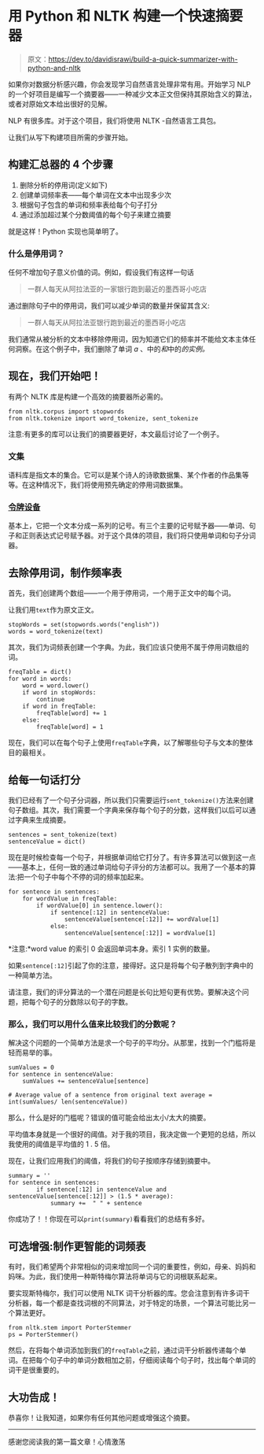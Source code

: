 # 用 Python 和 NLTK 构建一个快速摘要器

> 原文：<https://dev.to/davidisrawi/build-a-quick-summarizer-with-python-and-nltk>

如果你对数据分析感兴趣，你会发现学习自然语言处理非常有用。开始学习 NLP 的一个好项目是编写一个摘要器——一种减少文本正文但保持其原始含义的算法，或者对原始文本给出很好的见解。

NLP 有很多库。对于这个项目，我们将使用 NLTK -自然语言工具包。

让我们从写下构建项目所需的步骤开始。

## 构建汇总器的 4 个步骤

1.  删除分析的停用词(定义如下)
2.  创建单词频率表——每个单词在文本中出现多少次
3.  根据句子包含的单词和频率表给每个句子打分
4.  通过添加超过某个分数阈值的每个句子来建立摘要

就是这样！Python 实现也简单明了。

### 什么是停用词？

任何不增加句子意义价值的词。例如，假设我们有这样一句话

> 一群人每天从阿拉法亚的一家银行跑到最近的墨西哥小吃店

通过删除句子中的停用词，我们可以减少单词的数量并保留其含义:

> 一群人每天从阿拉法亚银行跑到最近的墨西哥小吃店

我们通常从被分析的文本中移除停用词，因为知道它们的频率并不能给文本主体任何洞察。在这个例子中，我们删除了单词 *a* 、中的*和*中的*的实例。*

## 现在，我们开始吧！

有两个 NLTK 库是构建一个高效的摘要器所必需的。

```
from nltk.corpus import stopwords
from nltk.tokenize import word_tokenize, sent_tokenize 
```

注意:有更多的库可以让我们的摘要器更好，本文最后讨论了一个例子。

### 文集

语料库是指文本的集合。它可以是某个诗人的诗歌数据集、某个作者的作品集等等。在这种情况下，我们将使用预先确定的停用词数据集。

### [令牌设备](#tokenizers)

基本上，它把一个文本分成一系列的记号。有三个主要的记号赋予器——单词、句子和正则表达式记号赋予器。对于这个具体的项目，我们将只使用单词和句子分词器。

## 去除停用词，制作频率表

首先，我们创建两个数组——一个用于停用词，一个用于正文中的每个词。

让我们用`text`作为原文正文。

```
stopWords = set(stopwords.words("english"))
words = word_tokenize(text) 
```

其次，我们为词频表创建一个字典。为此，我们应该只使用不属于停用词数组的词。

```
freqTable = dict()
for word in words:
    word = word.lower()
    if word in stopWords:
        continue
    if word in freqTable:
        freqTable[word] += 1
    else:
        freqTable[word] = 1 
```

现在，我们可以在每个句子上使用`freqTable`字典，以了解哪些句子与文本的整体目的最相关。

## 给每一句话打分

我们已经有了一个句子分词器，所以我们只需要运行`sent_tokenize()`方法来创建句子数组。其次，我们需要一个字典来保存每个句子的分数，这样我们以后可以通过字典来生成摘要。

```
sentences = sent_tokenize(text)
sentenceValue = dict() 
```

现在是时候检查每一个句子，并根据单词给它打分了。有许多算法可以做到这一点——基本上，任何一致的通过单词给句子评分的方法都可以。我用了一个基本的算法:把一个句子中每个不停的词的频率加起来。

```
for sentence in sentences:
    for wordValue in freqTable:
        if wordValue[0] in sentence.lower():
            if sentence[:12] in sentenceValue:
                sentenceValue[sentence[:12]] += wordValue[1]
            else:
                sentenceValue[sentence[:12]] = wordValue[1] 
```

*注意:*word value 的索引 0 会返回单词本身。索引 1 实例的数量。

如果`sentence[:12]`引起了你的注意，接得好。这只是将每个句子散列到字典中的一种简单方法。

请注意，我们的评分算法的一个潜在问题是长句比短句更有优势。要解决这个问题，把每个句子的分数除以句子的字数。

### 那么，我们可以用什么值来比较我们的分数呢？

解决这个问题的一个简单方法是求一个句子的平均分。从那里，找到一个门槛将是轻而易举的事。

```
sumValues = 0
for sentence in sentenceValue:
    sumValues += sentenceValue[sentence]

# Average value of a sentence from original text average = int(sumValues/ len(sentenceValue)) 
```

那么，什么是好的门槛呢？错误的值可能会给出太小/太大的摘要。

平均值本身就是一个很好的阈值。对于我的项目，我决定做一个更短的总结，所以我使用的阈值是平均值的 1 . 5 倍。

现在，让我们应用我们的阈值，将我们的句子按顺序存储到摘要中。

```
summary = ''
for sentence in sentences:
        if sentence[:12] in sentenceValue and sentenceValue[sentence[:12]] > (1.5 * average):
            summary +=  " " + sentence 
```

你成功了！！你现在可以`print(summary)`看看我们的总结有多好。

## 可选增强:制作更智能的词频表

有时，我们希望两个非常相似的词来增加同一个词的重要性，例如，母亲、妈妈和妈咪。为此，我们使用一种斯特梅尔算法将单词与它的词根联系起来。

要实现斯特梅尔，我们可以使用 NLTK 词干分析器的库。您会注意到有许多词干分析器，每一个都是查找词根的不同算法，对于特定的场景，一个算法可能比另一个算法更好。

```
from nltk.stem import PorterStemmer
ps = PorterStemmer() 
```

然后，在将每个单词添加到我们的`freqTable`之前，通过词干分析器传递每个单词。在把每个句子中的单词分数相加之前，仔细阅读每个句子时，找出每个单词的词干是很重要的。

## 大功告成！

恭喜你！让我知道，如果你有任何其他问题或增强这个摘要。

* * *

感谢您阅读我的第一篇文章！心情激荡